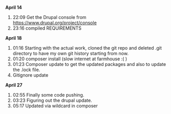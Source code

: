 **April 14**

1. 22:09  Get the Drupal console from <https://www.drupal.org/project/console>
2. 23:16 compiled REQUIREMENTS

**April 18**

1. 01:16 Starting with the actual work, cloned the git repo and deleted .git directory to have my own git history starting from now.
2. 01:20 composer install (slow internet at farmhouse :( )
3. 01:23 Composer update to get the updated packages and also to update the .lock file.
4. Gitignore update


**April 27**
1. 02:55 Finally some code pushing.
2. 03:23 Figuring out the drupal update.
3. 05:17 Updated via wildcard in composer